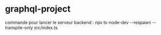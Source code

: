 # graphql-project

commande pour lancer le serveur backend : npx ts-node-dev --respawn --transpile-only src/index.ts